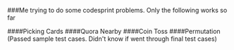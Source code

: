 ###Me trying to do some codesprint problems. Only the following works so far

####Picking Cards
####Quora Nearby
####Coin Toss
####Permutation (Passed sample test cases. Didn't know if went through final test cases)